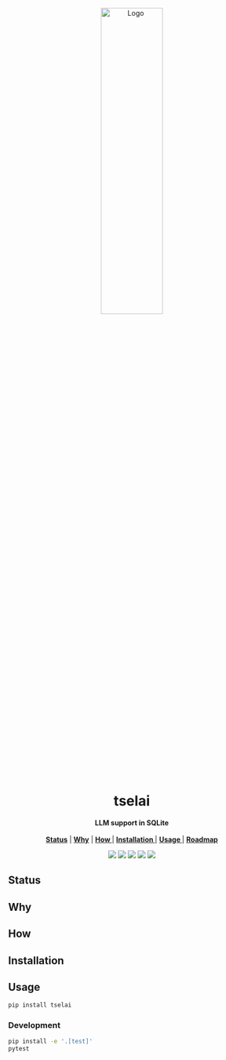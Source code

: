<p align="center">

<p align="center">
   <img width="50%" height="40%" src="" alt="Logo">
  </p>

  <h1 align="center">tselai</h1>
  <p align="center">
  <strong>LLM support in SQLite</strong>
    <br> <br />
    <a href="#status"><strong> Status</strong></a> |
    <a href="#why"><strong> Why</strong></a> |
    <a href="#how"><strong> How </strong></a> |
    <a href="#installation"><strong> Installation </strong></a> |
    <a href="#usage"><strong> Usage </strong></a> |
    <a href="#roadmap"><strong> Roadmap </strong></a> 

   </p>
<p align="center">

<p align="center">
<a href="https://pypi.org/project/tselai/"><img src="https://img.shields.io/pypi/v/tselai?label=PyPI"></a>
<a href="https://github.com/Florents-Tselai/tselai/actions/workflows/test.yml?branch=mainline"><img src="https://github.com/Florents-Tselai/tselai/actions/workflows/test.yml/badge.svg"></a>
<a href="https://codecov.io/gh/Florents-Tselai/tselai"><img src="https://codecov.io/gh/Florents-Tselai/tselai/branch/main/graph/badge.svg"></a>  
<a href="https://opensource.org/licenses/BSD license"><img src="https://img.shields.io/badge/BSD license.0-blue.svg"></a>
<a href="https://github.com/Florents-Tselai/tselai/releases"><img src="https://img.shields.io/github/v/release/Florents-Tselai/tselai?include_prereleases&label=changelog"></a>

## Status

## Why

## How


## Installation

## Usage

```bash
pip install tselai
```

### Development

```bash
pip install -e '.[test]'
pytest
```

